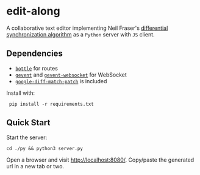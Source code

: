 edit-along
===========

A collaborative text editor implementing 
Neil Fraser's 
[differential synchronization algorithm](https://neil.fraser.name/writing/sync/)
as a `Python` server with `JS` client.

## Dependencies

- [`bottle`](https://github.com/bottlepy/bottle) for routes
- [`gevent`](http://www.gevent.org/) and [`gevent-websocket`](https://gitlab.com/noppo/gevent-websocket) for WebSocket
- [`google-diff-match-patch`](https://code.google.com/archive/p/google-diff-match-patch/) is included 

Install with:
```shell
 pip install -r requirements.txt 
```


## Quick Start

Start the server:
```shell
cd ./py && python3 server.py
```

Open a browser and visit [http://localhost:8080/](http://localhost:8080/).
Copy/paste the generated url in a new tab or two.
